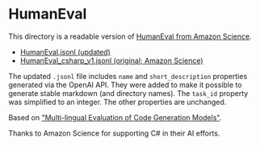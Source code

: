 # HumanEval

This directory is a readable version of [HumanEval from Amazon Science](https://github.com/amazon-science/mxeval).

- [HumanEval.jsonl (updated)](./humaneval.jsonl)
- [HumanEval_csharp_v1.jsonl (original; Amazon Science)](https://github.com/amazon-science/mxeval/blob/main/data/multilingual_humaneval/HumanEval_csharp_v1.jsonl)

The updated `.jsonl` file includes `name` and `short_description` properties generated via the OpenAI API. They were added to make it possible to generate stable markdown (and directory names). The `task_id` property was simplified to an integer. The other properties are unchanged.

Based on ["Multi-lingual Evaluation of Code Generation Models"](https://arxiv.org/abs/2210.14868).

Thanks to Amazon Science for supporting C# in their AI efforts.

